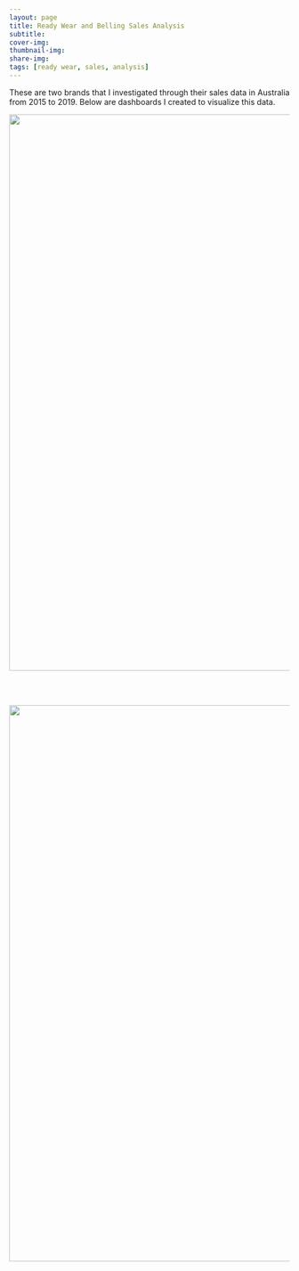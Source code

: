 ```yaml
---
layout: page
title: Ready Wear and Belling Sales Analysis 
subtitle: 
cover-img: 
thumbnail-img: 
share-img: 
tags: [ready wear, sales, analysis]
---
```



  <p align='justify'>
These are two brands that I investigated through their sales data in Australia from 2015 to 2019. Below are dashboards I created to visualize this data.
</p>

<p align="center">
  <img src="/assets/ready_wear_belling_sales_pbi.jpg" width="1000">
</p>

<br><br>

<p align="center">
  <img src="/assets/ready_wear_belling_sales_pbi/ready_wear_belling_sales_pbi_02.jpg" width="1000">
</p>


